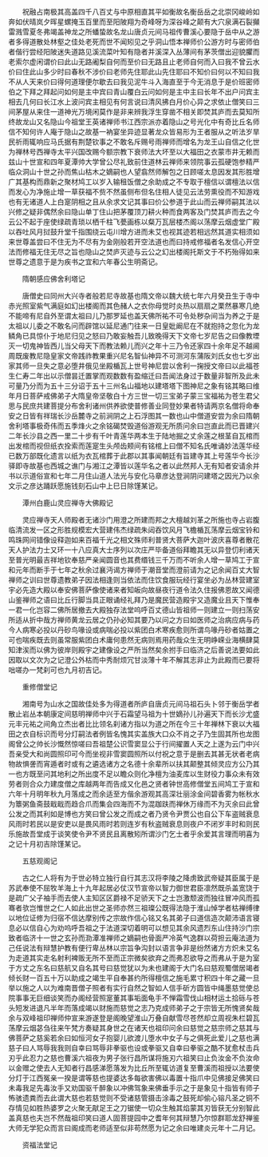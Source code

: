 <!-- { "loadSidebar": true } -->
　　祝融占南极其高盖四千八百丈与中原相直其平如衡故名衡岳岳之北崇冈峻岭如奔如伏晴岚夕晖星螺掩玉百里而至阳陂翔为奇峰呀为深谷峰之颠有大穴泉满石裂攧雷溅雪夏冬弗竭盖神龙之所蟠蛰故名龙山唐贞元间马祖传曹溪心要隐于岳中从之游者多得道散处林壑之佳处老死而世不闻矧见之乎洞山悟本禅师价公游方时与密师伯者偕行尝经阳陂迷失道路见溪流菜叶知有隐者并溪深入丛薄间有茅茨僧出迎貌臞而老索尔虚闲谓价曰此山无路阇梨自何而至价曰无路且止老师自何而入曰我不曾云水价曰住此山多少时曰春秋不涉价曰老师先住耶此山先住耶曰不知价曰何以不知曰我不从人天来价曰得何道理便尔歇去曰我见泥牛斗入海直至于今无消息于是价班密师伯之下拜之拜起问如何是主中宾曰青山覆白云问如何是主中主曰长年不出户问宾主相去几何曰长江水上波问宾主相见有何言说曰清风拂白月价心异之求依止僧笑曰三间茅屋从来住一道神光万境闲莫作是非来辨我浮生穿凿不相关即焚其庐而去莫知所终故龙山又名隐山今祖堂王英诸禅师书江西宗派亦着隐山之号光化中有奇比丘名师信不知何许人庵于隐山之故基一衲宴坐异迹显著龙众皆易形为王者服从之听法岁旱民祈雨辄响应马氏据有荆楚钦事之不敢名斥赐号雨禅师而增名为龙王山自信之化世为禅林号西禅寺太平兴国改赐今额宗教下衰师法大坏至以大福田之衣蒙市井无赖而兹山十世宣和四年夏潭帅大学曾公尽礼致前住道林云禅师来领院事云孤硬饱参精严临众洞山十世之孙而焦山枯木之嫡嗣也人望翕然师解包之日顾嗟太息因发其形胜增广其基构而鼎新之聚材鸠工以岁入输租饭僧之余助成之不专取于檀信以谓檀法以信而发心为净施止增一草获福不赀不然虽侧布但名住相人徒见云法劳熏役而不知游戏也有无诸道人上白寔阴相之且从余求文记其事曰价公参道于此山而云禅师嗣其法以兴修之疑非偶然余曰隐山单丁住山把茅覆顶刀耕火种而食两客及门焚其庐而去之今云公不起于座使绿疏青琐以栖千柱飞甍画栋以粲万瓦层楼杰阁以荡摩云烟虚堂广殿以吞吐风月挝鼓升堂千指围绕云屯川增方进而未艾也视其迹若相远然其道实相须如来世尊盖尝曰不住无为不尽有为金刚般若开空法道也而曰持戒修福者名发信心开空法而修福无住无尽之旨也隐山之焚庐灭迹与云公之幻出楼阁托斯文于不朽殆得如来世尊之遗意于是为疾书之宜和六年春公生明斋记。

　　隋朝感应佛舍利塔记

　　唐僧史曰同州大兴寺者般若尼寺故基也隋文帝以魏大统七年六月癸丑生于寺中赤光照室紫气满庭如幻出楼阁而其色赭人之衣你母觉时炎热以扇扇之栗然暴寒几绝不能啼有尼自外至谓太祖曰儿乃那罗延也盖天佛所祐不可令处秽杂间当为养之于是太祖以儿委之不敢名问而辟馆以延尼通门往来一日皇妣阚尼在不就抱持之忽化为龙鳞角已具惊仆于地尼归见之怒曰乃敢妄触吾儿致晚得天下文帝七岁尼告之曰像教堙灭一切鬼神皆西儿当父母天下而教法赖儿而兴之年十三乃令还家四十余年足不越阃周既废教尼隐皇家文帝践祚教果重兴尼名智仙神异不可测河东蒲阪刘氏女也七岁出家其师一旦失之意必堕井俄见坐殿楯瓦上世号神尼尝以舍利一掬授文帝曰以此福苍生仁寿二年出以示僧昙迁置掌而观数数有盈缩迁曰吾闻法身过于数量非智所及此未可量乃分而为五十三分诏于五十三州名山福地以建塔塔下图神尼之象有铭其略曰维年月日菩萨戒佛弟子大隋皇帝坚敬白十方三世一切三宝弟子蒙三宝福祐为苍生君父思与民庶共建菩提分布舍利诸州供养欲使普修善业同登妙果者特请两京名僧将命奉安之日皆有祥瑞长沙岳麓寺之前涧阴之上石浮图其一数也山中僧道安尝为余曰隋朝舍利塔事极奇伟而五季烽火之余铭碣焚毁道俗游观无所质问余曰岂直此而已晋建兴二年长沙县之西一里二十步有千叶青莲华两本生于陆地掘之丈余莲之根茎自瓦棺而出发棺而视但纸衣拴索而莲寔生头颅齿颊间有铭棺上曰僧不知名氏唯诵妙法莲华经已数万部既化遗言以纸为衣瓦棺葬于此郡以其事闻朝廷有旨建寺其上号莲华今长沙驿即寺故基也西城之谯门与湘江之潭皆以莲华名之者以此然邦人无有知者安请余并书以示道俗宣和七年二月住山道人法光与安化马章彦达登涧阴问建塔之因光乃以余文示之彦达踊跃愿施钱刻石山中上巳日除馑某记。

　　潭州白鹿山灵应禅寺大佛殿记

　　灵应禅寺天人师殿者无诸沙门用澄之所建而邦之大檀越刘革之所施也寺占岩腹临清流发一区之形胜规模宏大营建伟杰绿疏朱闼吞饮风月飞檐楯瓦荡摩云烟宝铃和鸣珠网间错像设释迦如来百福千光之相文殊师利普贤大菩萨大迦叶波庆喜尊者散花天人护法力士又环一十八应真大士序列以次庄严毕备道俗拜瞻其无以异登忉利诸天至普光明最吉祥地钦奉慈严亲闻圆音也其费缗钱三千万而不听余人增一草鸠工于宣和元年而断手于七年之秋余过襄沔谒方禅师于潮音堂而澄前请为之记余闻百丈大智禅师之训曰世尊遗教弟子因法相逢则当依法而住饮食服玩经行宴坐必为丛林营建室宇必先造大殿以奉安佛菩萨像使诸来者知皈向故昼夜行道令法久住报佛恩故又闻德山鉴禅师之语曰比丘行脚当具正眼诵经礼拜乃是魔民营造殿宇又造魔业且天下惟奉一君一化岂容二佛所居撤去大殿独存法堂呜呼百丈德山皆祖师一则建立一则扫荡安所适从折中哉方禅师黄龙云居之仍孙必知其要乃以问之方曰如医师之治病应病与药今人病寒必投以丹砂鸟喙设或病喘必投以紫团白术寒疾愈则所谓鸟喙丹砂者姑置之可也喘疾既去则虽常服紫团白术庸何患然无病则焉用药哉众生无明峥嵘业海横肆莫知津涘而以佛为彼岸则殿宇之建像设之严所当然矣余拊手曰临济之后善说法要如此因取以文次为之记澄公外枯而中秀耐烦冗甘淡薄十年不解其志非止为此殿而已要将咄嗟办一梵刹可也九月初吉记。

　　重修僧堂记

　　湘南号为山水之国故佳处多为得道者所庐自唐贞元间马祖石头卜邻于衡岳学者散止岩丛本朝康定间慈明禅师中兴于石霜望马祖为十世嫡孙儿孙遍天下而长沙尤盛元丰元祐之间角立杰出者比比领名刹诸方指以为道之所在今三十年禅林下衰以大福田之衣自标识而号分灯嗣法者例皆名愧其实盖族大口众不肖之子乃生固其所也龙图阁曾公之帅长沙慨然惊嗟曰吾祖楚公识雪窦显公于行间擢置人天之上遂为云门中兴吾亲受大和尚圆照印可今而坐视非雪窦圆照所以付祝之意于是删去其甚无状者老病物故惧詟而宵遁者时或有之遴选诸方之名德十余辈所以扶其颠整其倾灵应方公乃其一也方既至问其地利之所出度不足以瞻众则化净檀为油麦库以生财役力事众未有效劳者则合众力建度僧之库越两年而告成又化邑之贤者钟世高修僧堂五间鸠工于宣和六年十月明年秋九月落成之而余适至方偕余游观其高深壮丽涂金间碧香雾为帐秋水为簟粥鱼斋鼓戢戢而趋合爪而集会四海而不为混跏趺而禅休万缘而不为灭余曰此曾公发之而其利如是博也方笑曰曾公发之而成之者乃贤令尹贾公也自公下车盗贼衰息风雨时若民以是安吏以是畏风雨时若则连岁有秋盗贼衰息则夜户不闭岁丰时和则民乐施故吾堂成于谈笑使令尹不贤民且离散矧所谓沙门乞士者乎余爱其言理而明喜为之记十月初吉除馑某记。

　　五慈观阁记

　　古之仁人将有为于世必特立独行自行其志汉将李陵之降虏致武帝疑其臣属于是苏武奉使不屈牧羊海上十九年起居必仗汉节宣帝以智力御世君臣凛然既杀盖宽饶于是疏广父子袖手而去使人主知区区爵禄不足骄天下之士岂激颓波而独往冒冲风而孤骞者欤岂惟世之仁人如此出世之圣师亦然三祖璨公既得法隐于淮山悼学者枯禅缚律以地位证修为归宿不信达摩别传之宗故作信心铭又名其弟子曰道信造次颠沛语言寝息必以信自心为劝呜呼吾祖之于法道深切着明可以想见其余风遗烈东山住持沙门宗致者临济十一世之玄孙而泐潭准禅师之嫡嗣也骨面严冷英气逸群以荷担云庵法道为己任说法有辩慧护教有便行卑丛林以宗旨争沟封以语言争非是纷然诸方方炽未艾名为走道其实走名射利裨贩无所不至而正宗微矣欲弃之而弗忍欲导之而弗从于是为室于方丈之东名曰慈航又自名其号曰慈觉犹以为未也建阁于大门名曰慈观蜀僧居竭者倾长财一百五十万以助成之竭生平自奉甚约所得檀信之施毛累寸积四十年之藏一旦举以施之人以为难南晋僧子照者有实行自然之智如人信手斫方圆皆中绳墨慈觉使总院事事无巨细谈笑而办阁经营照寔董其事垢面龟手不惮霜雪伐山相材运土拾砾与苍头短发进退凡半年而落成竭以财施而慈觉之志乃克成师弟子之于宗皆无所愧贤矣哉余与双峰祖印禅师仲宣来游遂登是阁晚望淮山万叠自献雪尽苍然却立周视朱栏碧瓦荡摩云烟苾刍往来午梵方奏疑其身世之在诸天也祖印问余曰慈觉之慈宗师之慈其与佛菩萨之慈奚若余曰如恒河女子抱婴儿欲渡儿堕水中女子与之俱死此爱儿之慈也满慈子曰人骂辱我我则自幸曰骂辱非拳驱也设或拳驱又自幸曰拳驱之酷不犹愈杖击兵刃乎此忍力之慈也曹溪六祖夜为男子张行昌所谋将施刃六祖笑曰止负汝金不负汝命以金赠之使去人无知者行昌感涕愿落发为比丘所至辄访道复至曹溪而祖授以法要使分灯于江西冤亲一揆是谓等慈也提婆达多每欲害佛以毒置十指爪中见佛接足佛笑曰未毒我足先毒汝手又劝国驱千醉象以冲佛驾象来佛垂手示之于是象见十指皆有师子怖骇遗粪而去此谓大慈也若慈觉则不受诸慈管摄击涂毒之鼓死却偷心镕凡圣之铜不存情见如胜热婆罗之火聚无猒足王之刀锯使一切众生触其焰蒙其刃皆获无分别智此盖真慈也夫岂不然哉祖印笑曰道人固菩提园中之耆年何其辩慧乃尔惊群耶龙舒禅鉴大师无学犯众而言曰阁成而老师适至似非苟然愿为记之余曰唯建炎元年十二月记。

　　资福法堂记

